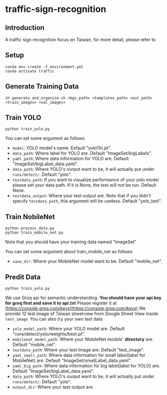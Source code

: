 # traffic-sign-recognition

## Introduction

A traffic sign recognition focus on Taiwan, for more detail, please refer to

## Setup

```
conda env create -f environment.yml
conda activate traffic
```

## Generate Training Data

```
sh generate_and_organize.sh <bgs_path> <templates_path> <out_path> <train_images> <val_images>
```

## Train YOLO

```
python train_yolo.py
```

You can set some argument as follows

- `model`: YOLO model's name. Eefault "yolo11n.pt".
- `data_path`: Where label for YOLO are. Default "ImageSet/bigLabels".
- `yaml_path`: Where data information for YOLO are. Default "ImageSet/bigLabel_data.yaml".
- `data_path`: Where YOLO's ourput want to be, it will actually put under `runs/detect/`. Default "yolo".
- `testdata_path`: If you want to visualize performance of your yolo model please set your data path. If it is None, the test will not be run. Default None.
- `testdata_output`: Where your test output are. Note that if you didn't specify `testdata_path`, this argument will be useless. Default "yolo_test".

## Train NobileNet

```
python process_data.py
python train_mobile_net.py
```
Note that you should have your training data named "ImageSet" 

You can set some argument about train_mobile_net as follows

- `save_dir`: Where your MobileNet model want to be. Default "mobile_net".

## Predit Data

```
python train_yolo.py
```

We use Groq api for semantic understanding. **You should have your api key for groq first and save it to api.txt** Please register it at [https://console.groq.com/keys](https://console.groq.com/keys)
We provide 12 test image of Taiwan streetview from Google Street View inside `test_image`. You can also try your own test data

- `yolo_model_path`: Where your YOLO model are. Default "runs/detect/yolo/weights/best.pt".
- `mobilenet_model_path`: Where your MobileNet models' **directory** are. Default "mobile_net".
- `testdata_path`: Where your test Image are. Default "test_image".
- `yaml_small_path`: Where data information for small label(label for MobileNet) are. Default "ImageSet/smallLabel_data.yaml".
- `yaml_big_path`: Where data information for big label(label for YOLO) are. Default "ImageSet/bigLabel_data.yaml".
- `data_path`: Where YOLO's ourput want to be, it will actually put under `runs/detect/`. Default "yolo".
- `output_dir`: Where your test output are.